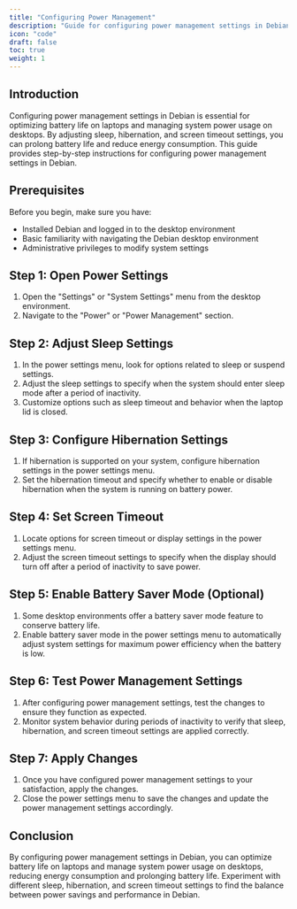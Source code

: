 ```yaml
---
title: "Configuring Power Management"
description: "Guide for configuring power management settings in Debian to optimize battery life and manage system power usage, including adjusting sleep, hibernation, and screen timeout settings."
icon: "code"
draft: false
toc: true
weight: 1
---
```


## Introduction

Configuring power management settings in Debian is essential for optimizing battery life on laptops and managing system power usage on desktops. By adjusting sleep, hibernation, and screen timeout settings, you can prolong battery life and reduce energy consumption. This guide provides step-by-step instructions for configuring power management settings in Debian.

## Prerequisites

Before you begin, make sure you have:

- Installed Debian and logged in to the desktop environment
- Basic familiarity with navigating the Debian desktop environment
- Administrative privileges to modify system settings

## Step 1: Open Power Settings

1. Open the "Settings" or "System Settings" menu from the desktop environment.
2. Navigate to the "Power" or "Power Management" section.

## Step 2: Adjust Sleep Settings

1. In the power settings menu, look for options related to sleep or suspend settings.
2. Adjust the sleep settings to specify when the system should enter sleep mode after a period of inactivity.
3. Customize options such as sleep timeout and behavior when the laptop lid is closed.

## Step 3: Configure Hibernation Settings

1. If hibernation is supported on your system, configure hibernation settings in the power settings menu.
2. Set the hibernation timeout and specify whether to enable or disable hibernation when the system is running on battery power.

## Step 4: Set Screen Timeout

1. Locate options for screen timeout or display settings in the power settings menu.
2. Adjust the screen timeout settings to specify when the display should turn off after a period of inactivity to save power.

## Step 5: Enable Battery Saver Mode (Optional)

1. Some desktop environments offer a battery saver mode feature to conserve battery life.
2. Enable battery saver mode in the power settings menu to automatically adjust system settings for maximum power efficiency when the battery is low.

## Step 6: Test Power Management Settings

1. After configuring power management settings, test the changes to ensure they function as expected.
2. Monitor system behavior during periods of inactivity to verify that sleep, hibernation, and screen timeout settings are applied correctly.

## Step 7: Apply Changes

1. Once you have configured power management settings to your satisfaction, apply the changes.
2. Close the power settings menu to save the changes and update the power management settings accordingly.

## Conclusion

By configuring power management settings in Debian, you can optimize battery life on laptops and manage system power usage on desktops, reducing energy consumption and prolonging battery life. Experiment with different sleep, hibernation, and screen timeout settings to find the balance between power savings and performance in Debian.

